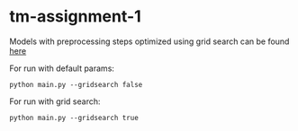# tm-assignment-1

Models with preprocessing steps optimized using grid search can be found [here](https://drive.google.com/file/d/1JpfKo7Y6GO-HYmrNDjm4YAC6WFzLneWf/view?usp=sharing)

For run with default params:

`python main.py --gridsearch false`

For run with grid search:

`python main.py --gridsearch true`
